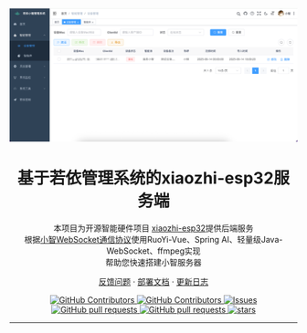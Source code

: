 [![Banners](docs/images/index.png)](https://github.com/dbcjl/RuoYi-xiaozhi)

<h1 align="center">基于若依管理系统的xiaozhi-esp32服务端</h1>

<p align="center">
本项目为开源智能硬件项目
<a href="https://github.com/78/xiaozhi-esp32">xiaozhi-esp32</a>提供后端服务<br/>
根据<a href="https://github.com/78/xiaozhi-esp32/blob/main/docs/websocket.md">小智WebSocket通信协议</a>使用RuoYi-Vue、Spring AI、轻量级Java-WebSocket、ffmpeg实现<br/>
帮助您快速搭建小智服务器
</p>

<p align="center">
<a href="https://github.com/dbcjl/RuoYi-xiaozhi/issues">反馈问题</a>
· <a href="./README.md">部署文档</a>
· <a href="https://github.com/dbcjl/RuoYi-xiaozhi/releases">更新日志</a>
</p>
<p align="center">
  <a href="https://github.com/dbcjl/RuoYi-xiaozhi/releases">
    <img alt="GitHub Contributors" src="https://img.shields.io/github/v/release/dbcjl/RuoYi-xiaozhi?logo=docker" />
  </a>
  <a href="https://github.com/dbcjl/RuoYi-xiaozhi/graphs/contributors">
    <img alt="GitHub Contributors" src="https://img.shields.io/github/contributors/dbcjl/RuoYi-xiaozhi?logo=github" />
  </a>
  <a href="https://github.com/dbcjl/RuoYi-xiaozhi/issues">
    <img alt="Issues" src="https://img.shields.io/github/issues/dbcjl/RuoYi-xiaozhi?color=0088ff" />
  </a>
  <a href="https://github.com/dbcjl/RuoYi-xiaozhi/pulls">
    <img alt="GitHub pull requests" src="https://img.shields.io/github/issues-pr/dbcjl/RuoYi-xiaozhi?color=0088ff" />
  </a>
  <a href="https://github.com/dbcjl/RuoYi-xiaozhi/blob/main/LICENSE">
    <img alt="GitHub pull requests" src="https://img.shields.io/badge/license-MIT-white?labelColor=black" />
  </a>
  <a href="https://github.com/dbcjl/RuoYi-xiaozhi">
    <img alt="stars" src="https://img.shields.io/github/stars/dbcjl/RuoYi-xiaozhi?color=ffcb47&labelColor=black" />
  </a>
</p>

---